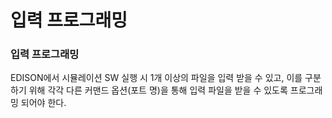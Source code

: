# 입력 프로그래밍

### 입력 프로그래밍

EDISON에서 시뮬레이션 SW 실행 시 1개 이상의 파일을 입력 받을 수 있고, 이를 구분하기 위해 각각 다른 커맨드 옵션(포트 명)을 통해 입력 파일을 받을 수 있도록 프로그래밍 되어야 한다. 




